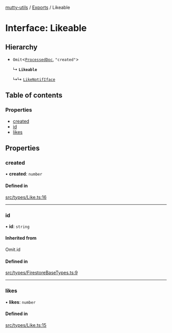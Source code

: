 [mutty-utils](../README.md) / [Exports](../modules.md) / Likeable

# Interface: Likeable

## Hierarchy

- `Omit`<[`ProcessedDoc`](ProcessedDoc.md), ``"created"``\>

  ↳ **`Likeable`**

  ↳↳ [`LikeNotifIface`](LikeNotifIface.md)

## Table of contents

### Properties

- [created](Likeable.md#created)
- [id](Likeable.md#id)
- [likes](Likeable.md#likes)

## Properties

### created

• **created**: `number`

#### Defined in

[src/types/Like.ts:16](https://github.com/jonlaing/mutty-utils/blob/c9372b5/src/types/Like.ts#L16)

___

### id

• **id**: `string`

#### Inherited from

Omit.id

#### Defined in

[src/types/FirestoreBaseTypes.ts:9](https://github.com/jonlaing/mutty-utils/blob/c9372b5/src/types/FirestoreBaseTypes.ts#L9)

___

### likes

• **likes**: `number`

#### Defined in

[src/types/Like.ts:15](https://github.com/jonlaing/mutty-utils/blob/c9372b5/src/types/Like.ts#L15)
